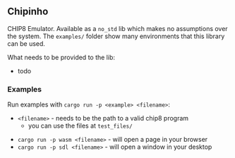 ## Chipinho

CHIP8 Emulator. Available as a `no_std` lib which makes no assumptions over the system.
The `examples/` folder show many environments that this library can be used.

What needs to be provided to the lib:

- todo

### Examples

Run examples with `cargo run -p <example> <filename>`:

- `<filename>` - needs to be the path to a valid chip8 program
  - you can use the files at `test_files/`

* `cargo run -p wasm <filename>` - will open a page in your browser
* `cargo run -p sdl <filename>` - will open a window in your desktop
